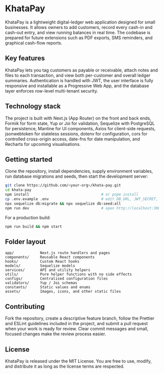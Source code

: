 # KhataPay

KhataPay is a lightweight digital-ledger web application designed for small businesses. It allows owners to add customers, record every cash-in and cash-out entry, and view running balances in real time. The codebase is prepared for future extensions such as PDF exports, SMS reminders, and graphical cash-flow reports.

## Key features

KhataPay lets you tag customers as payable or receivable, attach notes and files to each transaction, and view both per-customer and overall ledger summaries. Authentication is handled with JWT, the user interface is fully responsive and installable as a Progressive Web App, and the database layer enforces row-level multi-tenant security.

## Technology stack

The project is built with Next.js (App Router) on the front and back ends, Formik for form state, Yup or Joi for validation, Sequelize with PostgreSQL for persistence, Mantine for UI components, Axios for client-side requests, jsonwebtoken for stateless sessions, dotenv for configuration, cors for controlled cross-origin access, date-fns for date manipulation, and Recharts for upcoming visualisations.


## Getting started

Clone the repository, install dependencies, supply environment variables, run database migrations and seeds, then start the development server:

```bash
git clone https://github.com/<your-org>/khata-pay.git
cd khata-pay
npm install                                 # or pnpm install
cp .env.example .env                        # edit DB_URL, JWT_SECRET, etc.
npx sequelize db:migrate && npx sequelize db:seed:all
npm run dev                                 # open http://localhost:3000
```

For a production build:

```bash
npm run build && npm start
```

## Folder layout

```
app/            Next.js route handlers and pages
components/     Reusable React components
hooks/          Custom React hooks
models/         Sequelize models
services/       API and utility helpers
utils/          Pure helper functions with no side effects
configs/        Centralised configuration files
validators/     Yup / Joi schemas
constants/      Static values and enums
assets/         Images, icons, and other static files
```

## Contributing

Fork the repository, create a descriptive feature branch, follow the Prettier and ESLint guidelines included in the project, and submit a pull request when your work is ready for review. Clear commit messages and small, focused changes make the review process easier.

## License

KhataPay is released under the MIT License. You are free to use, modify, and distribute it as long as the license terms are respected.
